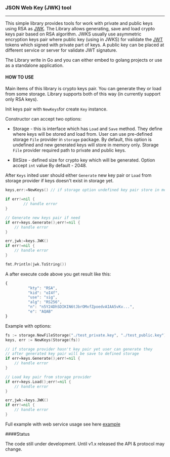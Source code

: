 ### JSON Web Key (JWK) tool
--- 
This simple library provides tools for work with private and public keys using RSA 
as [JWK](https://datatracker.ietf.org/doc/html/rfc7517).
The Library allows generating, save and load crypto keys pair based on RSA algorithm. 
JWKS usually use asymmetric encryption keys pair where public key (using in JWKS) for validate the 
[JWT](https://jwt.io/introduction) tokens which signed with private part of keys.
A public key can be placed at different service or server for validate JWT signature.

The Library write in Go and you can either embed to golang projects or use as a standalone application.

#### HOW TO USE
Main items of this library is crypto keys pair. You can generate they or load from some storage. Library supports both of this way (in currently support only RSA keys).

Init keys pair with `NewKeys`for create `Key` instance.

Constructor can accept two options:
- Storage - this is interface which has `Load` and `Save` method. They define where keys will be stored and load from. 
User can use pre-defined storage `File` provider in `storage` package. By default, this option is undefined and new generated keys will store in memory only.
Storage `File` provider required path to private and public keys. 
  
- BitSize - defined size for crypto key which will be generated. Option accept `int` value  By default - 2048.

After `Keys` inited user should either `Generate` new key pair or `Load` from storage provider if keys doesn't exist in storage yet. 
  
```go
keys,err:=NewKeys() // if storage option undefined key pair store in memory
 
if err!=nil {
        // handle error 
}

// Generate new keys pair if need
if err=keys.Generate();err!=nil {
    // handle error
}

err,jwk:=keys.JWK()
if err!=nil {
    // handle error
}

fmt.Println(jwk.ToString())
```
A after execute code above you get result like this:
```javascript
{
          "kty": "RSA",
          "kid": "oI4f",
          "use": "sig",
          "alg": "RS256",
          "n": "n5Y24DhSDIKIN6tJbrOMxfZpoedvAIAA5vKv...",
          "e": "AQAB"
}
```
Example with options:
```go
fs := storage.NewFileStorage("./test_private.key", "./test_public.key")
keys, err := NewKeys(Storage(fs))

// if storage provider hasn't key pair yet user can generate they 
// after generated key pair will be save to defined storage
if err=keys.Generate();err!=nil {
    // handle error
}

// Load key pair from storage provider
if err=keys.Load();err!=nil {
    // handle error
}

err,jwk:=keys.JWK()
if err!=nil {
    // handle error
}
```
Full example with web service usage see here [example](https://github.com/zebox/gojwk/blob/master/_example/main.go)

####Status

The code still under development. Until v1.x released the API & protocol may change.



 